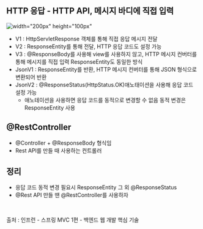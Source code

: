 ## **HTTP 응답 - HTTP API, 메시지 바디에 직접 입력**
![width="200px" height="100px"](https://user-images.githubusercontent.com/97818720/162619365-3fc880e5-df58-439f-8061-4db48b384845.png)

* V1 : HttpServletResponse 객체를 통해 직접 응답 메시지 전달  
* V2 : ResponseEntity를 통해 전달, HTTP 응답 코드도 설정 가능  
* V3 : @ResponseBody를 사용해 view를 사용하지 않고, HTTP 메시지 컨버터를 통해 메시지를 직접 입력 ResponseEntity도 동일한 방식  
* JsonV1 : ResponseEntity를 반환, HTTP 메시지 컨버터를 통해 JSON 형식으로 변환되어 반환  
* JsonV2 : @ResponseStatus(HttpStatus.OK)애노태이션을 사용해 응답 코드 설정 가능  
  * 애노테이션을 사용하면 응답 코드를 동적으로 변경할 수 없음 동적 변경은 ResponseEntity 사용  

## **@RestController**  
* @Controller + @ResponseBody 형식임  
* Rest API를 만들 때 사용하는 컨트롤러  

## **정리**  
* 응답 코드 동적 변경 필요시 ResponseEntity 그 외 @ResponseStatus  
* @Rest API 만들 땐 @RestController를 사용하자  

</br>

출처 : 인프런 - 스프링 MVC 1편 - 백엔드 웹 개발 핵심 기술
